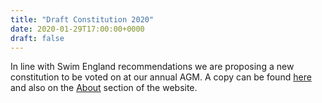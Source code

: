 ```yaml
---
title: "Draft Constitution 2020"
date: 2020-01-29T17:00:00+0000
draft: false
---
```

In line with Swim England recommendations we are proposing a new constitution to be voted on at our annual AGM. A copy can be found [here](/images/2020/01/SMSC_Constitution_2020_Draft.pdf) and also on the [About](/about) section of the website.

<!--more-->
